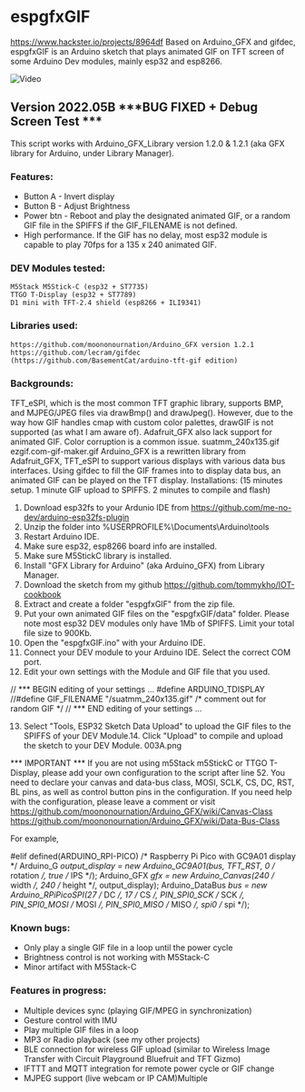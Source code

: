 # espgfxGIF
https://www.hackster.io/projects/8964df
Based on Arduino_GFX and gifdec, espgfxGIF is an Arduino sketch that plays animated GIF on TFT screen of some Arduino Dev modules, mainly esp32 and esp8266.

![Video](https://hackster.imgix.net/uploads/attachments/1245416/espgfxgif_Ew48AHPOEB.gif?auto=format%2Ccompress&gifq=35&w=900&h=675&fit=min&fm=mp4)

## Version 2022.05B ***BUG FIXED + Debug Screen Test ***
This script works with Arduino_GFX_Library version 1.2.0 & 1.2.1 (aka GFX library for Arduino, under Library Manager).

### Features:
* Button A - Invert display
* Button B - Adjust Brightness
* Power btn - Reboot and play the designated animated GIF, or a random GIF file in the SPIFFS if the GIF_FILENAME is not defined.
* High performance. If the GIF has no delay, most esp32 module is capable to play 70fps for a 135 x 240 animated GIF.

### DEV Modules tested:

    M5Stack M5Stick-C (esp32 + ST7735)
    TTGO T-Display (esp32 + ST7789)
    D1 mini with TFT-2.4 shield (esp8266 + ILI9341)

### Libraries used:

    https://github.com/moononournation/Arduino_GFX version 1.2.1
    https://github.com/lecram/gifdec (https://github.com/BasementCat/arduino-tft-gif edition)

### Backgrounds:
TFT_eSPI, which is the most common TFT graphic library, supports BMP, and MJPEG/JPEG files via drawBmp() and drawJpeg(). However, due to the way how GIF handles cmap with custom color palettes, drawGIF is not supported (as what I am aware of). Adafruit_GFX also lack support for animated GIF. Color corruption is a common issue.
suatmm_240x135.gif
ezgif.com-gif-maker.gif
Arduino_GFX is a rewritten library from Adafruit_GFX, TFT_eSPI to support various displays with various data bus interfaces. Using gifdec to fill the GIF frames into to display data bus, an animated GIF can be played on the TFT display.
Installations:
(15 minutes setup. 1 minute GIF upload to SPIFFS. 2 minutes to compile and flash)
1. Download esp32fs to your Ardunio IDE from https://github.com/me-no-dev/arduino-esp32fs-plugin
2. Unzip the folder into %USERPROFILE%\Documents\Arduino\tools
3. Restart Arduino IDE.
4. Make sure esp32, esp8266 board info are installed.
5. Make sure M5StickC library is installed.
6. Install "GFX Library for Arduino" (aka Arduino_GFX) from Library Manager.
7. Download the sketch from my github https://github.com/tommykho/IOT-cookbook
8. Extract and create a folder "espgfxGIF" from the zip file.
9. Put your own animated GIF files on the "espgfxGIF/data" folder. Please note most esp32 DEV modules only have 1Mb of SPIFFS. Limit your total file size to 900Kb.
10. Open the "espgfxGIF.ino" with your Arduino IDE.
11. Connect your DEV module to your Arduino IDE. Select the correct COM port.
12. Edit your own settings with the Module and GIF file that you used.

   // *** BEGIN editing of your settings ...
   #define ARDUINO_TDISPLAY
   //#define GIF_FILENAME "/suatmm_240x135.gif" /* comment out for random GIF */
   // *** END editing of your settings ...

13. Select "Tools, ESP32 Sketch Data Upload" to upload the GIF files to the SPIFFS of your DEV Module.14. Click "Upload" to compile and upload the sketch to your DEV Module.
003A.png

*** IMPORTANT ***
If you are not using m5Stack m5StickC or TTGO T-Display, please add your own configuration to the script after line 52. You need to declare your canvas and data-bus class, MOSI, SCLK, CS, DC, RST, BL pins, as well as control button pins
in the configuration. If you need help with the configuration, please leave a comment or visit 
https://github.com/moononournation/Arduino_GFX/wiki/Canvas-Class
https://github.com/moononournation/Arduino_GFX/wiki/Data-Bus-Class

For example,

   #elif defined(ARDUINO_RPI-PICO)
   /* Raspberry Pi Pico with GC9A01 display */
   Arduino_G *output_display = new Arduino_GC9A01(bus, TFT_RST, 0 /* rotation */, true /* IPS */);
   Arduino_GFX *gfx = new Arduino_Canvas(240 /* width */, 240 /* height */, output_display);
   Arduino_DataBus *bus = new Arduino_RPiPicoSPI(27 /* DC */, 17 /* CS */, PIN_SPI0_SCK /* SCK */, PIN_SPI0_MOSI /* MOSI */, PIN_SPI0_MISO /* MISO */, spi0 /* spi */);

### Known bugs:

* Only play a single GIF file in a loop until the power cycle
* Brightness control is not working with M5Stack-C
* Minor artifact with M5Stack-C

### Features in progress:

* Multiple devices sync (playing GIF/MPEG in synchronization)
* Gesture control with IMU
* Play multiple GIF files in a loop
* MP3 or Radio playback (see my other projects)
* BLE connection for wireless GIF upload (similar to Wireless Image Transfer with Circuit Playground Bluefruit and TFT Gizmo)
* IFTTT and MQTT integration for remote power cycle or GIF change
* MJPEG support (live webcam or IP CAM)Multiple
